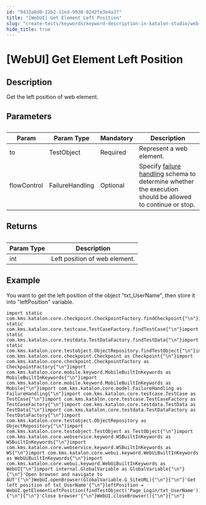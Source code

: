 ```yaml
---
id: "9433a8d0-22b2-11ed-9930-0242fe3e4a3f"
title: "[WebUI] Get Element Left Position"
slug: "create-tests/keywords/keyword-description-in-katalon-studio/web-ui-keywords/webui-get-element-left-position"
hide_title: true
---
```


# <a id="id_0" class="anchor_top_offset"/><a id="ariaid-title1" class="anchor_top_offset"/>[WebUI] Get Element Left Position


## <a id="id_0__id_1" class="anchor_top_offset"/>Description  

              
<p xmlns="http://www.w3.org/1999/xhtml" className="p">Get the left position of web element.</p> 
      

## <a id="id_0__id_2" class="anchor_top_offset"/>Parameters  

              
<table xmlns="http://www.w3.org/1999/xhtml" className="table anchor_top_offset" id="id_0__48437ab7-1947-4abe-8699-c34e2a6a9322"><caption /><thead className="thead"><tr className><th className="entry anchor_top_offset" id="id_0__48437ab7-1947-4abe-8699-c34e2a6a9322__entry__1">Param</th><th className="entry anchor_top_offset" id="id_0__48437ab7-1947-4abe-8699-c34e2a6a9322__entry__2">Param Type</th><th className="entry anchor_top_offset" id="id_0__48437ab7-1947-4abe-8699-c34e2a6a9322__entry__3">Mandatory</th><th className="entry anchor_top_offset" id="id_0__48437ab7-1947-4abe-8699-c34e2a6a9322__entry__4">Description</th></tr></thead><tbody className="tbody"><tr className><td className="entry" headers="id_0__48437ab7-1947-4abe-8699-c34e2a6a9322__entry__1 id_0__48437ab7-1947-4abe-8699-c34e2a6a9322__entry__2 id_0__48437ab7-1947-4abe-8699-c34e2a6a9322__entry__3 id_0__48437ab7-1947-4abe-8699-c34e2a6a9322__entry__4 ">to</td><td className="entry" headers="id_0__48437ab7-1947-4abe-8699-c34e2a6a9322__entry__1 id_0__48437ab7-1947-4abe-8699-c34e2a6a9322__entry__2 id_0__48437ab7-1947-4abe-8699-c34e2a6a9322__entry__3 id_0__48437ab7-1947-4abe-8699-c34e2a6a9322__entry__4 ">TestObject</td><td className="entry" headers="id_0__48437ab7-1947-4abe-8699-c34e2a6a9322__entry__1 id_0__48437ab7-1947-4abe-8699-c34e2a6a9322__entry__2 id_0__48437ab7-1947-4abe-8699-c34e2a6a9322__entry__3 id_0__48437ab7-1947-4abe-8699-c34e2a6a9322__entry__4 ">Required</td><td className="entry" headers="id_0__48437ab7-1947-4abe-8699-c34e2a6a9322__entry__1 id_0__48437ab7-1947-4abe-8699-c34e2a6a9322__entry__2 id_0__48437ab7-1947-4abe-8699-c34e2a6a9322__entry__3 id_0__48437ab7-1947-4abe-8699-c34e2a6a9322__entry__4 ">Represent a web element.</td></tr><tr className><td className="entry" headers="id_0__48437ab7-1947-4abe-8699-c34e2a6a9322__entry__1 id_0__48437ab7-1947-4abe-8699-c34e2a6a9322__entry__2 id_0__48437ab7-1947-4abe-8699-c34e2a6a9322__entry__3 id_0__48437ab7-1947-4abe-8699-c34e2a6a9322__entry__4 ">flowControl</td><td className="entry" headers="id_0__48437ab7-1947-4abe-8699-c34e2a6a9322__entry__1 id_0__48437ab7-1947-4abe-8699-c34e2a6a9322__entry__2 id_0__48437ab7-1947-4abe-8699-c34e2a6a9322__entry__3 id_0__48437ab7-1947-4abe-8699-c34e2a6a9322__entry__4 ">FailureHandling</td><td className="entry" headers="id_0__48437ab7-1947-4abe-8699-c34e2a6a9322__entry__1 id_0__48437ab7-1947-4abe-8699-c34e2a6a9322__entry__2 id_0__48437ab7-1947-4abe-8699-c34e2a6a9322__entry__3 id_0__48437ab7-1947-4abe-8699-c34e2a6a9322__entry__4 ">Optional</td><td className="entry" headers="id_0__48437ab7-1947-4abe-8699-c34e2a6a9322__entry__1 id_0__48437ab7-1947-4abe-8699-c34e2a6a9322__entry__2 id_0__48437ab7-1947-4abe-8699-c34e2a6a9322__entry__3 id_0__48437ab7-1947-4abe-8699-c34e2a6a9322__entry__4 ">Specify <a className="xref" href="/maintain/configure-failure-handling-settings-in-katalon-studio">failure handling</a> schema to         determine whether the execution should be allowed to continue or         stop.</td></tr></tbody></table> 
      

## <a id="id_0__id_3" class="anchor_top_offset"/>Returns

              
<table xmlns="http://www.w3.org/1999/xhtml" className="table anchor_top_offset" id="id_0__5b456d61-59db-41fe-be57-4e16c02e3e19"><caption /><thead className="thead"><tr className><th className="entry anchor_top_offset" id="id_0__5b456d61-59db-41fe-be57-4e16c02e3e19__entry__1">Param Type</th><th className="entry anchor_top_offset" id="id_0__5b456d61-59db-41fe-be57-4e16c02e3e19__entry__2">Description</th></tr></thead><tbody className="tbody"><tr className><td className="entry" headers="id_0__5b456d61-59db-41fe-be57-4e16c02e3e19__entry__1 id_0__5b456d61-59db-41fe-be57-4e16c02e3e19__entry__2 ">int</td><td className="entry" headers="id_0__5b456d61-59db-41fe-be57-4e16c02e3e19__entry__1 id_0__5b456d61-59db-41fe-be57-4e16c02e3e19__entry__2 ">Left position of web element.</td></tr></tbody></table> 
      

## <a id="id_0__id_4" class="anchor_top_offset"/>Example 

              
<p xmlns="http://www.w3.org/1999/xhtml" className="p">You want to get the left position of the object "txt_UserName",   then store it into "leftPosition" variable.</p> 
              
<pre xmlns="http://www.w3.org/1999/xhtml" className="pre codeblock"><code>import static com.kms.katalon.core.checkpoint.CheckpointFactory.findCheckpoint{"\n"}import static com.kms.katalon.core.testcase.TestCaseFactory.findTestCase{"\n"}import static com.kms.katalon.core.testdata.TestDataFactory.findTestData{"\n"}import static com.kms.katalon.core.testobject.ObjectRepository.findTestObject{"\n"}import com.kms.katalon.core.checkpoint.Checkpoint as Checkpoint{"\n"}import com.kms.katalon.core.checkpoint.CheckpointFactory as CheckpointFactory{"\n"}import com.kms.katalon.core.mobile.keyword.MobileBuiltInKeywords as MobileBuiltInKeywords{"\n"}import com.kms.katalon.core.mobile.keyword.MobileBuiltInKeywords as Mobile{"\n"}import com.kms.katalon.core.model.FailureHandling as FailureHandling{"\n"}import com.kms.katalon.core.testcase.TestCase as TestCase{"\n"}import com.kms.katalon.core.testcase.TestCaseFactory as TestCaseFactory{"\n"}import com.kms.katalon.core.testdata.TestData as TestData{"\n"}import com.kms.katalon.core.testdata.TestDataFactory as TestDataFactory{"\n"}import com.kms.katalon.core.testobject.ObjectRepository as ObjectRepository{"\n"}import com.kms.katalon.core.testobject.TestObject as TestObject{"\n"}import com.kms.katalon.core.webservice.keyword.WSBuiltInKeywords as WSBuiltInKeywords{"\n"}import com.kms.katalon.core.webservice.keyword.WSBuiltInKeywords as WS{"\n"}import com.kms.katalon.core.webui.keyword.WebUiBuiltInKeywords as WebUiBuiltInKeywords{"\n"}import com.kms.katalon.core.webui.keyword.WebUiBuiltInKeywords as WebUI{"\n"}import internal.GlobalVariable as GlobalVariable{"\n"}{"\n"}'Open browser and navigate to AUT'{"\n"}WebUI.openBrowser(GlobalVariable.G_SiteURL){"\n"}{"\n"}'Get left position of txt_UserName'{"\n"}leftPosition = WebUI.getElementLeftPosition(findTestObject('Page_Login/txt_UserName')){"\n"}{"\n"}'Close browser'{"\n"}WebUI.closeBrowser(){"\n"}{"\n"}</code></pre> 
            
